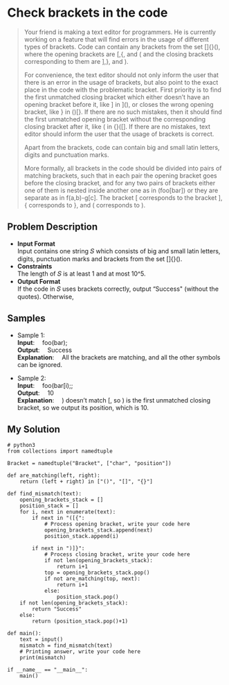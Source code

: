 # Check brackets in the code
> Your friend is making a text editor for programmers. He is currently working on a feature that will find errors in the usage of different types of brackets. Code can contain any brackets from the set []{}(), where the opening brackets are [,{, and ( and the closing brackets corresponding to them are ],}, and ).
>
> For convenience, the text editor should not only inform the user that there is an error in the usage of brackets, but also point to the exact place in the code with the problematic bracket. First priority is to find the first unmatched closing bracket which either doesn’t have an opening bracket before it, like ] in ](), or closes the wrong opening bracket, like } in ()[}. If there are no such mistakes, then it should find the first unmatched opening bracket without the corresponding closing bracket after it, like ( in {}([]. If there are no mistakes, text editor should inform the user that the usage of brackets is correct.
>
> Apart from the brackets, code can contain big and small latin letters, digits and punctuation marks.
>
> More formally, all brackets in the code should be divided into pairs of matching brackets, such that in each pair the opening bracket goes before the closing bracket, and for any two pairs of brackets either one of them is nested inside another one as in (foo[bar]) or they are separate as in f(a,b)-g[c]. The bracket [ corresponds to the bracket ], { corresponds to }, and ( corresponds to ).  

## Problem Description
* **Input Format**  
  Input contains one string 𝑆 which consists of big and small latin letters, digits, punctuation marks and brackets from the set []{}().
* **Constraints**  
  The length of 𝑆 is at least 1 and at most 10^5.
* **Output Format**  
  If the code in 𝑆 uses brackets correctly, output “Success" (without the quotes). Otherwise,

## Samples
* Sample 1:  
  **Input**:  &emsp;foo(bar);  
  **Output**:  &emsp;Success  
  **Explanation**:  &emsp;All the brackets are matching, and all the other symbols can be ignored.  

* Sample 2:  
  **Input**:  &emsp;foo(bar[i);;  
  **Output**:  &emsp;10  
  **Explanation**:  &emsp;) doesn’t match [, so ) is the first unmatched closing bracket, so we output its position, which is 10.  
  
## My Solution
```python3
# python3
from collections import namedtuple

Bracket = namedtuple("Bracket", ["char", "position"])

def are_matching(left, right):
    return (left + right) in ["()", "[]", "{}"]

def find_mismatch(text):
    opening_brackets_stack = []
    position_stack = []
    for i, next in enumerate(text):
        if next in "([{":
            # Process opening bracket, write your code here
            opening_brackets_stack.append(next)
            position_stack.append(i)
        
        if next in ")]}":
            # Process closing bracket, write your code here
            if not len(opening_brackets_stack):
                return i+1
            top = opening_brackets_stack.pop()
            if not are_matching(top, next):
                return i+1
            else:
                position_stack.pop()
    if not len(opening_brackets_stack):
        return "Success" 
    else:
        return (position_stack.pop()+1)

def main():
    text = input()
    mismatch = find_mismatch(text)
    # Printing answer, write your code here
    print(mismatch)

if __name__ == "__main__":
    main()
```
